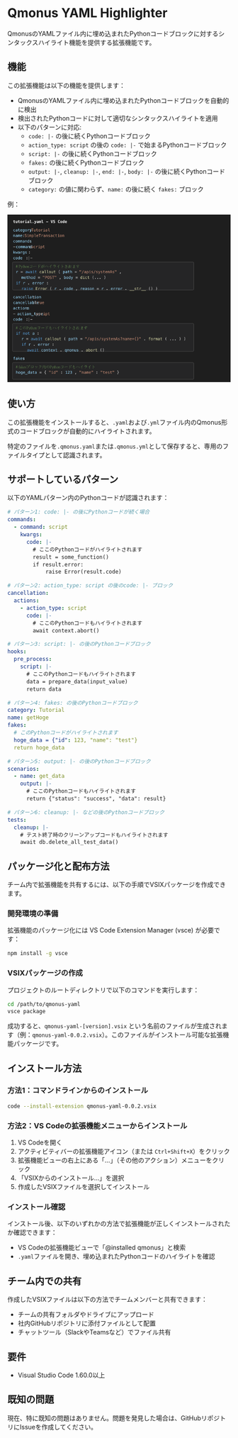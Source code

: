 # Qmonus YAML Highlighter

QmonusのYAMLファイル内に埋め込まれたPythonコードブロックに対するシンタックスハイライト機能を提供する拡張機能です。

## 機能

この拡張機能は以下の機能を提供します：

- QmonusのYAMLファイル内に埋め込まれたPythonコードブロックを自動的に検出
- 検出されたPythonコードに対して適切なシンタックスハイライトを適用
- 以下のパターンに対応:
  - `code: |-` の後に続くPythonコードブロック
  - `action_type: script` の後の `code: |-` で始まるPythonコードブロック
  - `script: |-` の後に続くPythonコードブロック
  - `fakes:` の後に続くPythonコードブロック
  - `output: |-`, `cleanup: |-`, `end: |-`, `body: |-` の後に続くPythonコードブロック
  - `category:` の値に関わらず、`name:` の後に続く `fakes:` ブロック

例：

![ハイライト例](images/highlight-example.png)

## 使い方

この拡張機能をインストールすると、`.yaml`および`.yml`ファイル内のQmonus形式のコードブロックが自動的にハイライトされます。

特定のファイルを`.qmonus.yaml`または`.qmonus.yml`として保存すると、専用のファイルタイプとして認識されます。

## サポートしているパターン

以下のYAMLパターン内のPythonコードが認識されます：

```yaml
# パターン1: code: |- の後にPythonコードが続く場合
commands:
  - command: script
    kwargs:
      code: |-
        # ここのPythonコードがハイライトされます
        result = some_function()
        if result.error:
            raise Error(result.code)
```

```yaml
# パターン2: action_type: script の後のcode: |- ブロック
cancellation:
  actions:
    - action_type: script
      code: |-
        # ここのPythonコードもハイライトされます
        await context.abort()
```

```yaml
# パターン3: script: |- の後のPythonコードブロック
hooks:
  pre_process:
    script: |-
      # ここのPythonコードもハイライトされます
      data = prepare_data(input_value)
      return data
```

```yaml
# パターン4: fakes: の後のPythonコードブロック
category: Tutorial
name: getHoge
fakes:
  # このPythonコードがハイライトされます
  hoge_data = {"id": 123, "name": "test"}
  return hoge_data
```

```yaml
# パターン5: output: |- の後のPythonコードブロック
scenarios:
  - name: get_data
    output: |-
      # ここのPythonコードもハイライトされます
      return {"status": "success", "data": result}
```

```yaml
# パターン6: cleanup: |- などの後のPythonコードブロック
tests:
  cleanup: |-
    # テスト終了時のクリーンアップコードもハイライトされます
    await db.delete_all_test_data()
```

## パッケージ化と配布方法

チーム内で拡張機能を共有するには、以下の手順でVSIXパッケージを作成できます。

### 開発環境の準備

拡張機能のパッケージ化には VS Code Extension Manager (vsce) が必要です：

```bash
npm install -g vsce
```

### VSIXパッケージの作成

プロジェクトのルートディレクトリで以下のコマンドを実行します：

```bash
cd /path/to/qmonus-yaml
vsce package
```

成功すると、`qmonus-yaml-[version].vsix` という名前のファイルが生成されます（例：`qmonus-yaml-0.0.2.vsix`）。このファイルがインストール可能な拡張機能パッケージです。

## インストール方法

### 方法1：コマンドラインからのインストール

```bash
code --install-extension qmonus-yaml-0.0.2.vsix
```

### 方法2：VS Codeの拡張機能メニューからインストール

1. VS Codeを開く
2. アクティビティバーの拡張機能アイコン（または `Ctrl+Shift+X`）をクリック
3. 拡張機能ビューの右上にある「...」（その他のアクション）メニューをクリック
4. 「VSIXからのインストール...」を選択
5. 作成したVSIXファイルを選択してインストール

### インストール確認

インストール後、以下のいずれかの方法で拡張機能が正しくインストールされたか確認できます：

- VS Codeの拡張機能ビューで「@installed qmonus」と検索
- `.yaml`ファイルを開き、埋め込まれたPythonコードのハイライトを確認

## チーム内での共有

作成したVSIXファイルは以下の方法でチームメンバーと共有できます：

- チームの共有フォルダやドライブにアップロード
- 社内GitHubリポジトリに添付ファイルとして配置
- チャットツール（SlackやTeamsなど）でファイル共有

## 要件

- Visual Studio Code 1.60.0以上

## 既知の問題

現在、特に既知の問題はありません。問題を発見した場合は、GitHubリポジトリにIssueを作成してください。
